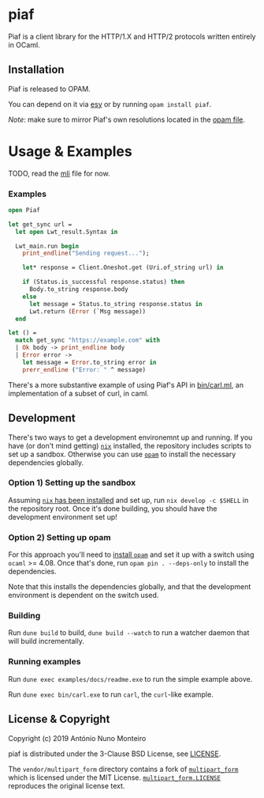 # piaf

Piaf is a client library for the HTTP/1.X and HTTP/2 protocols written entirely
in OCaml.

## Installation

Piaf is released to OPAM.

You can depend on it via [esy](esy) or by running `opam install piaf`.

_Note_: make sure to mirror Piaf's own resolutions located in the [opam
file](./piaf.opam).

[esy]: https://esy.sh

# Usage & Examples

TODO, read the [mli](./lib/piaf.mli) file for now.

### Examples

```ml
open Piaf

let get_sync url =
  let open Lwt_result.Syntax in

  Lwt_main.run begin
    print_endline("Sending request...");

    let* response = Client.Oneshot.get (Uri.of_string url) in

    if (Status.is_successful response.status) then
      Body.to_string response.body
    else
      let message = Status.to_string response.status in
      Lwt.return (Error (`Msg message))
  end

let () =
  match get_sync "https://example.com" with
  | Ok body -> print_endline body
  | Error error ->
    let message = Error.to_string error in
    prerr_endline ("Error: " ^ message)
```

There's a more substantive example of using Piaf's API in
[bin/carl.ml](./bin/carl.ml), an implementation of a subset of curl, in caml.

## Development

There's two ways to get a development environemnt up and running. If you have (or don't mind getting) [`nix`](https://nixos.org/nix/manual/) installed, the repository includes scripts to set up a sandbox. Otherwise you can use [`opam`](https://opam.ocaml.org/) to install the necessary dependencies globally.

### Option 1) Setting up the sandbox

Assuming [`nix` has been installed](https://nix.dev/tutorials/install-nix.html) and set up, run `nix develop -c $SHELL` in the repository root. Once it's done building, you should have the development environment set up!

### Option 2) Setting up opam

For this approach you'll need to [install `opam`](https://opam.ocaml.org/doc/Install.html)  and set it up with a switch using `ocaml` >= 4.08. Once that's done, run `opam pin . --deps-only` to install the dependencies.

Note that this installs the dependencies globally, and that the development environment is dependent on the switch used.

### Building

Run `dune build` to build, `dune build --watch` to run a watcher daemon that will build incrementally.

### Running examples

Run `dune exec examples/docs/readme.exe` to run the simple example above.

Run `dune exec bin/carl.exe` to run `carl`, the `curl`-like example.

## License & Copyright

Copyright (c) 2019 António Nuno Monteiro

piaf is distributed under the 3-Clause BSD License, see [LICENSE](./LICENSE).

The `vendor/multipart_form` directory contains a fork of
[`multipart_form`](https://github.com/dinosaure/multipart_form) which is
licensed under the MIT License.
[`multipart_form.LICENSE`](./multipart_form.LICENSE) reproduces the original
license text.
